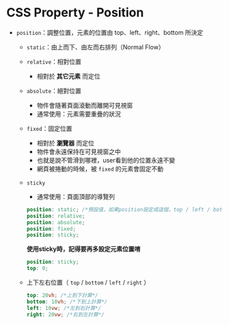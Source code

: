# CSS Property - Position

* ``` position ```：調整位置，元素的位置由 top、left、right、bottom 所決定
  * ``` static ```：由上而下、由左而右排列（Normal Flow）
  * ``` relative ```：相對位置
    * 相對於 **其它元素** 而定位 
  * ``` absolute ```：絕對位置
    * 物件會隨著頁面滾動而離開可見視窗
    * 通常使用：元素需要重疊的狀況
  * ``` fixed ```：固定位置
    * 相對於 **瀏覽器** 而定位
    * 物件會永遠保持在可見視窗之中
    * 也就是說不管滑到哪裡，user看到他的位置永遠不變
    * 網頁被捲動的時候，被 ``` fixed ``` 的元素會固定不動
  * ``` sticky ```
    * 通常使用：頁面頂部的導覽列
    ```scss
    position: static; /*預設值，如果position設定成這個，top / left / bottom / right 會變得沒作用*/
    position: relative;
    position: absolute;
    position: fixed;
    position: sticky; 
    ```

      **使用sticky時，記得要再多設定元素位置唷**
      ```scss
      position: sticky;
      top: 0;
      ```
        
  * 上下左右位置（ ``` top ``` / ``` bottom ``` / ``` left ``` / ``` right ``` ）
    ```scss
    top: 20vh; /*上到下計算*/
    bottom: 10vh; /*下到上計算*/
    left: 10vw; /*左到右計算*/
    right: 20vw; /*右到左計算*/
    ```